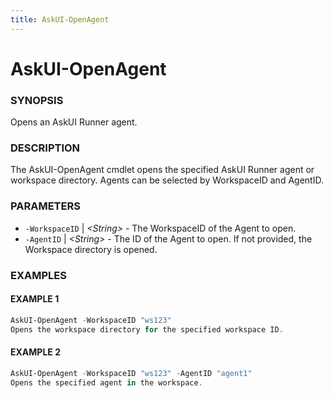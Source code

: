 ```yaml
---
title: AskUI-OpenAgent
---
```


# AskUI-OpenAgent

### SYNOPSIS

Opens an AskUI Runner agent.

### DESCRIPTION

The AskUI-OpenAgent cmdlet opens the specified AskUI Runner agent or workspace directory.
Agents can be selected by WorkspaceID and AgentID.

### PARAMETERS

- `-WorkspaceID` | _&lt;String&gt;_ - The WorkspaceID of the Agent to open. 
- `-AgentID` | _&lt;String&gt;_ - The ID of the Agent to open. If not provided, the Workspace directory is opened.

### EXAMPLES

#### EXAMPLE 1

```powershell
AskUI-OpenAgent -WorkspaceID "ws123"
Opens the workspace directory for the specified workspace ID.
```
 
#### EXAMPLE 2

```powershell
AskUI-OpenAgent -WorkspaceID "ws123" -AgentID "agent1"
Opens the specified agent in the workspace.
```

